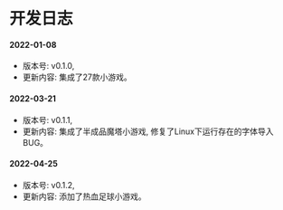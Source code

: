 # 开发日志

#### 2022-01-08

- 版本号: v0.1.0, 
- 更新内容: 集成了27款小游戏。

#### 2022-03-21

- 版本号: v0.1.1, 
- 更新内容: 集成了半成品魔塔小游戏, 修复了Linux下运行存在的字体导入BUG。

#### 2022-04-25

- 版本号: v0.1.2, 
- 更新内容: 添加了热血足球小游戏。